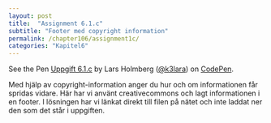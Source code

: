 ```yaml
---
layout: post
title:  "Assignment 6.1.c"
subtitle: "Footer med copyright information"
permalink: /chapter106/assignment1c/
categories: "Kapitel6"
---
```

<p data-height="500" data-theme-id="light" data-slug-hash="yMRELM" data-default-tab="html,result" data-user="k3lara" data-embed-version="2" data-pen-title="Uppgift 6.1.c" class="codepen">See the Pen <a href="http://codepen.io/k3lara/pen/yMRELM/">Uppgift 6.1.c</a> by Lars Holmberg (<a href="http://codepen.io/k3lara">@k3lara</a>) on <a href="http://codepen.io">CodePen</a>.</p>
<script async src="https://production-assets.codepen.io/assets/embed/ei.js"></script>
<figcaption>Med hjälp av copyright-information anger du hur och om informationen får spridas vidare. Här har vi använt creativecommons och lagt informationen i en footer. I lösningen har vi länkat direkt till filen på nätet och inte laddat ner den som det står i uppgiften.</figcaption>
